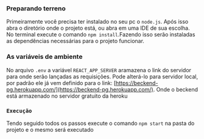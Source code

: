 ### Preparando terreno

Primeiramente você precisa ter instalado no seu pc o `node.js`. Após isso abra o diretório onde o projeto está, ou abra em uma IDE de sua escolha. No terminal execute o comando `npm install`.Fazendo isso serão instaladas as dependências necessárias para o projeto funcionar.

### As variáveis de ambiente

No arquivo `.env` a variável `REACT_APP_SERVER` aramazena o link do servidor para onde serão lançadas
as requisições. Pode alterá-lo para servidor local, por padrão ele já vem definido para o link:
[https://beckend-pg.herokuapp.com/](https://beckend-pg.herokuapp.com/). Onde o beckend está armazenado no servidor
gratuito da heroku

### `Execução`

Tendo seguido todos os passos execute o comando `npm start` na pasta do projeto e o mesmo será executado

